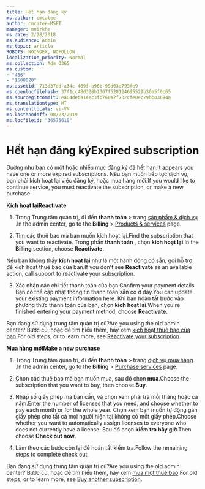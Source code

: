 ```yaml
---
title: Hết hạn đăng ký
ms.author: cmcatee
author: cmcatee-MSFT
manager: mnirkhe
ms.date: 2/28/2018
ms.audience: Admin
ms.topic: article
ROBOTS: NOINDEX, NOFOLLOW
localization_priority: Normal
ms.collection: Adm_O365
ms.custom:
- "456"
- "1500020"
ms.assetid: 713d37dd-a34c-469f-b96b-99d63e793fe9
ms.openlocfilehash: 37f1cc48d328b1307f528124695529b30a5f0c65
ms.sourcegitcommit: ea64deba1eec3fb768a2f732cfe0ec79bb03694a
ms.translationtype: MT
ms.contentlocale: vi-VN
ms.lasthandoff: 08/23/2019
ms.locfileid: "36575610"
---
```

# <a name="expired-subscription"></a><span data-ttu-id="c371e-102">Hết hạn đăng ký</span><span class="sxs-lookup"><span data-stu-id="c371e-102">Expired subscription</span></span>

<span data-ttu-id="c371e-103">Dường như bạn có một hoặc nhiều mục đăng ký đã hết hạn.</span><span class="sxs-lookup"><span data-stu-id="c371e-103">It appears you have one or more expired subscriptions.</span></span> <span data-ttu-id="c371e-104">Nếu bạn muốn tiếp tục dịch vụ, bạn phải kích hoạt lại việc đăng ký, hoặc mua hàng mới.</span><span class="sxs-lookup"><span data-stu-id="c371e-104">If you would like to continue service, you must reactivate the subscription, or make a new purchase.</span></span>
  
<span data-ttu-id="c371e-105">**Kích hoạt lại**</span><span class="sxs-lookup"><span data-stu-id="c371e-105">**Reactivate**</span></span>
  
1. <span data-ttu-id="c371e-106">Trong Trung tâm quản trị, đi đến **thanh toán** \> trang [sản phẩm & dịch vụ](https://go.microsoft.com/fwlink/p/?linkid=842054) .</span><span class="sxs-lookup"><span data-stu-id="c371e-106">In the admin center, go to the **Billing** \> [Products & services](https://go.microsoft.com/fwlink/p/?linkid=842054) page.</span></span>

2. <span data-ttu-id="c371e-107">Tìm các thuê bao mà bạn muốn kích hoạt lại.</span><span class="sxs-lookup"><span data-stu-id="c371e-107">Find the subscription that you want to reactivate.</span></span> <span data-ttu-id="c371e-108">Trong phần **thanh toán** , chọn **kích hoạt lại**.</span><span class="sxs-lookup"><span data-stu-id="c371e-108">In the **Billing** section, choose **Reactivate**.</span></span>

<span data-ttu-id="c371e-109">Nếu bạn không thấy **kích hoạt lại** như là một hành động có sẵn, gọi hỗ trợ để kích hoạt thuê bao của bạn.</span><span class="sxs-lookup"><span data-stu-id="c371e-109">If you don't see **Reactivate** as an available action, call support to reactivate your subscription.</span></span>

3. <span data-ttu-id="c371e-110">Xác nhận các chi tiết thanh toán của bạn.</span><span class="sxs-lookup"><span data-stu-id="c371e-110">Confirm your payment details.</span></span> <span data-ttu-id="c371e-111">Bạn có thể cập nhật thông tin thanh toán sẵn có ở đây.</span><span class="sxs-lookup"><span data-stu-id="c371e-111">You can update your existing payment information here.</span></span> <span data-ttu-id="c371e-112">Khi bạn hoàn tất bước vào phương thức thanh toán của bạn, chọn **kích hoạt lại**.</span><span class="sxs-lookup"><span data-stu-id="c371e-112">When you're finished entering your payment method, choose **Reactivate**.</span></span>

<span data-ttu-id="c371e-113">Bạn đang sử dụng trung tâm quản trị cũ?</span><span class="sxs-lookup"><span data-stu-id="c371e-113">Are you using the old admin center?</span></span> <span data-ttu-id="c371e-114">Bước cũ, hoặc để tìm hiểu thêm, hãy xem [kích hoạt thuê bao của bạn](https://docs.microsoft.com/office365/admin/subscriptions-and-billing/reactivate-your-subscription).</span><span class="sxs-lookup"><span data-stu-id="c371e-114">For old steps, or to learn more, see [Reactivate your subscription](https://docs.microsoft.com/office365/admin/subscriptions-and-billing/reactivate-your-subscription).</span></span>

<span data-ttu-id="c371e-115">**Mua hàng mới**</span><span class="sxs-lookup"><span data-stu-id="c371e-115">**Make a new purchase**</span></span>
  
1. <span data-ttu-id="c371e-116">Trong Trung tâm quản trị, đi đến **thanh toán** \> trang [dịch vụ mua hàng](https://go.microsoft.com/fwlink/p/?linkid=868433) .</span><span class="sxs-lookup"><span data-stu-id="c371e-116">In the admin center, go to the **Billing** \> [Purchase services](https://go.microsoft.com/fwlink/p/?linkid=868433) page.</span></span>

2. <span data-ttu-id="c371e-117">Chọn các thuê bao mà bạn muốn mua, sau đó chọn **mua**.</span><span class="sxs-lookup"><span data-stu-id="c371e-117">Choose the subscription that you want to buy, then choose **Buy**.</span></span>

3. <span data-ttu-id="c371e-118">Nhập số giấy phép mà bạn cần, và chọn xem phải trả mỗi tháng hoặc cả năm.</span><span class="sxs-lookup"><span data-stu-id="c371e-118">Enter the number of licenses that you need, and choose whether to pay each month or for the whole year.</span></span> <span data-ttu-id="c371e-119">Chọn xem bạn muốn tự động gán giấy phép cho tất cả mọi người hiện tại không có một giấy phép.</span><span class="sxs-lookup"><span data-stu-id="c371e-119">Choose whether you want to automatically assign licenses to everyone who does not currently have a license.</span></span> <span data-ttu-id="c371e-120">Sau đó chọn **kiểm tra bây giờ**.</span><span class="sxs-lookup"><span data-stu-id="c371e-120">Then choose **Check out now**.</span></span>

4. <span data-ttu-id="c371e-121">Làm theo các bước còn lại để hoàn tất kiểm tra.</span><span class="sxs-lookup"><span data-stu-id="c371e-121">Follow the remaining steps to complete check out.</span></span>

<span data-ttu-id="c371e-122">Bạn đang sử dụng trung tâm quản trị cũ?</span><span class="sxs-lookup"><span data-stu-id="c371e-122">Are you using the old admin center?</span></span> <span data-ttu-id="c371e-123">Bước cũ, hoặc để tìm hiểu thêm, hãy xem [mua một thuê bao](https://docs.microsoft.com/office365/admin/subscriptions-and-billing/buy-another-subscription).</span><span class="sxs-lookup"><span data-stu-id="c371e-123">For old steps, or to learn more, see [Buy another subscription](https://docs.microsoft.com/office365/admin/subscriptions-and-billing/buy-another-subscription).</span></span>
